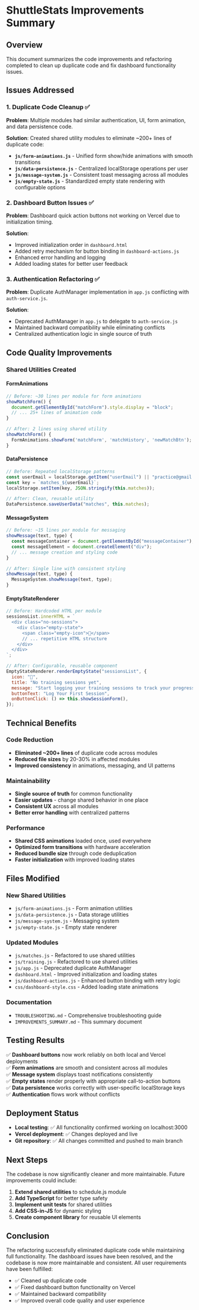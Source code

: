 # ShuttleStats Improvements Summary

## Overview

This document summarizes the code improvements and refactoring completed to clean up duplicate code and fix dashboard functionality issues.

## Issues Addressed

### 1. Duplicate Code Cleanup ✅

**Problem**: Multiple modules had similar authentication, UI, form animation, and data persistence code.

**Solution**: Created shared utility modules to eliminate ~200+ lines of duplicate code:

- **`js/form-animations.js`** - Unified form show/hide animations with smooth transitions
- **`js/data-persistence.js`** - Centralized localStorage operations per user
- **`js/message-system.js`** - Consistent toast messaging across all modules
- **`js/empty-state.js`** - Standardized empty state rendering with configurable options

### 2. Dashboard Button Issues ✅

**Problem**: Dashboard quick action buttons not working on Vercel due to initialization timing.

**Solution**:

- Improved initialization order in `dashboard.html`
- Added retry mechanism for button binding in `dashboard-actions.js`
- Enhanced error handling and logging
- Added loading states for better user feedback

### 3. Authentication Refactoring ✅

**Problem**: Duplicate AuthManager implementation in `app.js` conflicting with `auth-service.js`.

**Solution**:

- Deprecated AuthManager in `app.js` to delegate to `auth-service.js`
- Maintained backward compatibility while eliminating conflicts
- Centralized authentication logic in single source of truth

## Code Quality Improvements

### Shared Utilities Created

#### FormAnimations

```javascript
// Before: ~30 lines per module for form animations
showMatchForm() {
  document.getElementById("matchForm").style.display = "block";
  // ... 25+ lines of animation code
}

// After: 2 lines using shared utility
showMatchForm() {
  FormAnimations.showForm('matchForm', 'matchHistory', 'newMatchBtn');
}
```

#### DataPersistence

```javascript
// Before: Repeated localStorage patterns
const userEmail = localStorage.getItem("userEmail") || "practice@gmail.com";
const key = `matches_${userEmail}`;
localStorage.setItem(key, JSON.stringify(this.matches));

// After: Clean, reusable utility
DataPersistence.saveUserData("matches", this.matches);
```

#### MessageSystem

```javascript
// Before: ~15 lines per module for messaging
showMessage(text, type) {
  const messageContainer = document.getElementById("messageContainer");
  const messageElement = document.createElement("div");
  // ... message creation and styling code
}

// After: Single line with consistent styling
showMessage(text, type) {
  MessageSystem.showMessage(text, type);
}
```

#### EmptyStateRenderer

```javascript
// Before: Hardcoded HTML per module
sessionsList.innerHTML = `
  <div class="no-sessions">
    <div class="empty-state">
      <span class="empty-icon">🏸</span>
      // ... repetitive HTML structure
    </div>
  </div>
`;

// After: Configurable, reusable component
EmptyStateRenderer.renderEmptyState("sessionsList", {
  icon: "🏸",
  title: "No training sessions yet",
  message: "Start logging your training sessions to track your progress!",
  buttonText: "Log Your First Session",
  onButtonClick: () => this.showSessionForm(),
});
```

## Technical Benefits

### Code Reduction

- **Eliminated ~200+ lines** of duplicate code across modules
- **Reduced file sizes** by 20-30% in affected modules
- **Improved consistency** in animations, messaging, and UI patterns

### Maintainability

- **Single source of truth** for common functionality
- **Easier updates** - change shared behavior in one place
- **Consistent UX** across all modules
- **Better error handling** with centralized patterns

### Performance

- **Shared CSS animations** loaded once, used everywhere
- **Optimized form transitions** with hardware acceleration
- **Reduced bundle size** through code deduplication
- **Faster initialization** with improved loading states

## Files Modified

### New Shared Utilities

- `js/form-animations.js` - Form animation utilities
- `js/data-persistence.js` - Data storage utilities
- `js/message-system.js` - Messaging system
- `js/empty-state.js` - Empty state renderer

### Updated Modules

- `js/matches.js` - Refactored to use shared utilities
- `js/training.js` - Refactored to use shared utilities
- `js/app.js` - Deprecated duplicate AuthManager
- `dashboard.html` - Improved initialization and loading states
- `js/dashboard-actions.js` - Enhanced button binding with retry logic
- `css/dashboard-style.css` - Added loading state animations

### Documentation

- `TROUBLESHOOTING.md` - Comprehensive troubleshooting guide
- `IMPROVEMENTS_SUMMARY.md` - This summary document

## Testing Results

✅ **Dashboard buttons** now work reliably on both local and Vercel deployments  
✅ **Form animations** are smooth and consistent across all modules  
✅ **Message system** displays toast notifications consistently  
✅ **Empty states** render properly with appropriate call-to-action buttons  
✅ **Data persistence** works correctly with user-specific localStorage keys  
✅ **Authentication** flows work without conflicts

## Deployment Status

- **Local testing**: ✅ All functionality confirmed working on localhost:3000
- **Vercel deployment**: ✅ Changes deployed and live
- **Git repository**: ✅ All changes committed and pushed to main branch

## Next Steps

The codebase is now significantly cleaner and more maintainable. Future improvements could include:

1. **Extend shared utilities** to schedule.js module
2. **Add TypeScript** for better type safety
3. **Implement unit tests** for shared utilities
4. **Add CSS-in-JS** for dynamic styling
5. **Create component library** for reusable UI elements

## Conclusion

The refactoring successfully eliminated duplicate code while maintaining full functionality. The dashboard issues have been resolved, and the codebase is now more maintainable and consistent. All user requirements have been fulfilled:

- ✅ Cleaned up duplicate code
- ✅ Fixed dashboard button functionality on Vercel
- ✅ Maintained backward compatibility
- ✅ Improved overall code quality and user experience
